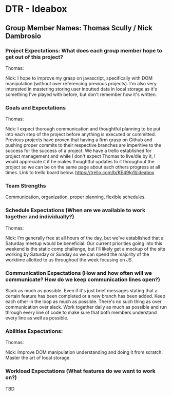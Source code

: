 # DTR - Ideabox

## Group Member Names: Thomas Scully / Nick Dambrosio

### Project Expectations: What does each group member hope to get out of this project?

Thomas:

Nick: I hope to improve my grasp on javascript, specifically with DOM manipulation (without over referencing previous projects). 
I'm also very interested in mastering storing user inputted data in local storage as it's something I've played with before, but don't 
remember how it's written.

### Goals and Expectations

Thomas:

Nick: I expect thorough communication and thoughtful planning to be put into each step of the project before anything is executed 
or committed. Previous projects have proven that having a firm grasp on Github and pushing proper commits to their respective branches 
are imperitive to the success for the success of a project. We have a trello established for project management and while I don't expect 
Thomas to live/die by it, I would appreciate it if he makes thoughtful updates to it throughout the project so we can be on the same page about 
each others progress at all times. Link to trello board below. 
https://trello.com/b/KE49lg1l/ideabox

### Team Strengths

Communication, organization, proper planning, flexible schedules. 

### Schedule Expectations (When are we available to work together and individually?)

Thomas:

Nick: I'm generally free at all hours of the day, but we've established that a Saturday meetup would be beneficial. Our current priorities
going into this weekend is the static comp challenge, but I'll likely get a mockup of the site working by Saturday or Sunday so we can 
spend the majority of the worktime allotted to us throughout the week focusing on JS.

### Communication Expectations (How and how often will we communicate? How do we keep communication lines open?)

Slack as much as possible. Even if it's just brief messages stating that a certain feature has been completed or a
new branch has been added. Keep each other in the loop as much as possible. There's no such thing as over communication
over slack. Work together daily as much as possible and run through every line of code to make sure that both members understand
every line as well as possible.

### Abilities Expectations:

Thomas:

Nick: Improve DOM manipulation understanding and doing it from scratch. Master the art of local storage.

### Workload Expectations (What features do we want to work on?)

TBD
